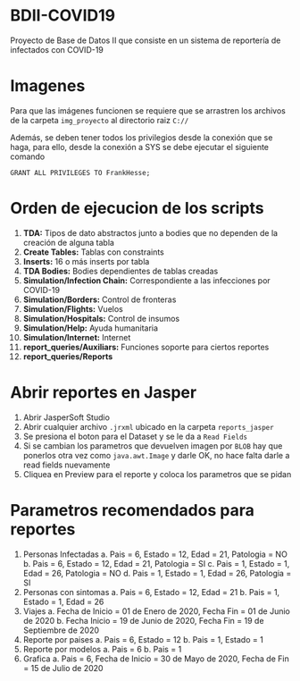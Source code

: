 # BDII-COVID19
 Proyecto de Base de Datos II que consiste en un sistema de reportería de infectados con COVID-19

# Imagenes
 Para que las imágenes funcionen se requiere que se arrastren los archivos de la carpeta `img_proyecto` al directorio raiz `C://`

 Además, se deben tener todos los privilegios desde la conexión que se haga, para ello, desde la conexión a SYS se debe ejecutar el siguiente comando

 `GRANT ALL PRIVILEGES TO FrankHesse;`

# Orden de ejecucion de los scripts
1. **TDA:** Tipos de dato abstractos junto a bodies que no dependen de la creación de alguna tabla
2. **Create Tables:** Tablas con constraints
3. **Inserts:** 16 o más inserts por tabla
4. **TDA Bodies:** Bodies dependientes de tablas creadas
5. **Simulation/Infection Chain:** Correspondiente a las infecciones por COVID-19
6. **Simulation/Borders:** Control de fronteras
7. **Simulation/Flights:** Vuelos
8. **Simulation/Hospitals:** Control de insumos
9. **Simulation/Help:** Ayuda humanitaria
10. **Simulation/Internet:** Internet
11. **report_queries/Auxiliars:** Funciones soporte para ciertos reportes
12. **report_queries/Reports**

# Abrir reportes en Jasper
1. Abrir JasperSoft Studio
2. Abrir cualquier archivo `.jrxml` ubicado en la carpeta `reports_jasper`
3. Se presiona el boton para el Dataset y se le da a `Read Fields`
4. Si se cambian los parametros que devuelven imagen por `BLOB` hay que ponerlos otra vez como `java.awt.Image` y darle OK, no hace falta darle a read fields nuevamente
5. Cliquea en Preview para el reporte y coloca los parametros que se pidan

# Parametros recomendados para reportes
1. Personas Infectadas
    a. Pais = 6, Estado = 12, Edad = 21, Patologia = NO
    b. Pais = 6, Estado = 12, Edad = 21, Patologia = SI
    c. Pais = 1, Estado = 1, Edad = 26, Patologia = NO
    d. Pais = 1, Estado = 1, Edad = 26, Patologia = SI
2. Personas con sintomas
    a. Pais = 6, Estado = 12, Edad = 21
    b. Pais = 1, Estado = 1, Edad = 26
3. Viajes
    a. Fecha de Inicio = 01 de Enero de 2020, Fecha Fin = 01 de Junio de 2020
    b. Fecha Inicio = 19 de Junio de 2020, Fecha Fin = 19 de Septiembre de 2020
4. Reporte por paises
    a. Pais = 6, Estado = 12
    b. Pais = 1, Estado = 1
5. Reporte por modelos
    a. Pais = 6
    b. Pais = 1
6. Grafica
    a. Pais = 6, Fecha de Inicio = 30 de Mayo de 2020, Fecha de Fin = 15 de Julio de 2020